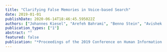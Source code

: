 ```yaml
---
title: "Clarifying False Memories in Voice-based Search"
date: 2019-01-01
publishDate: 2020-06-14T18:46:45.595022Z
authors: ["Johannes Kiesel", "Arefeh Bahrami", "Benno Stein", "Avishek Anand", "Matthias Hagen"]
publication_types: ["1"]
abstract: ""
featured: false
publication: "*Proceedings of the 2019 Conference on Human Information Interaction and Retrieval*"
---
```


